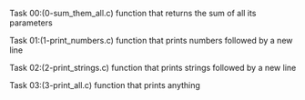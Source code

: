 Task 00:(0-sum_them_all.c)
function that returns the sum of all its parameters

Task 01:(1-print_numbers.c)
function that prints numbers followed by a new line

Task 02:(2-print_strings.c)
function that prints strings followed by a new line

Task 03:(3-print_all.c)
function that prints anything
